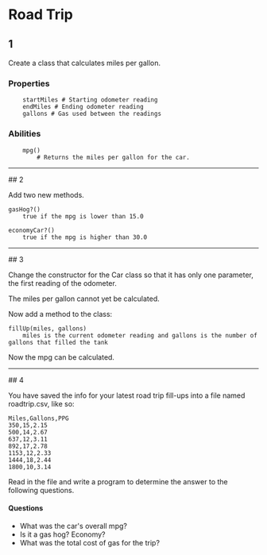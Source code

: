 # Road Trip

## 1

Create a class that calculates miles per gallon.

### Properties

```
	startMiles # Starting odometer reading
	endMiles # Ending odometer reading
	gallons # Gas used between the readings
```

### Abilities

```
	mpg() 
		# Returns the miles per gallon for the car.
```

<hr>
## 2

Add two new methods.

```
gasHog?()
	true if the mpg is lower than 15.0

economyCar?()
	true if the mpg is higher than 30.0
```
<hr>
## 3

Change the constructor for the Car class so that it has only one parameter, the first reading of the odometer. 

The miles per gallon cannot yet be calculated. 

Now add a method to the class:

```
fillUp(miles, gallons)
	miles is the current odometer reading and gallons is the number of gallons that filled the tank
```
Now the mpg can be calculated.

<hr>
## 4

You have saved the info for your latest road trip fill-ups into a file named roadtrip.csv, like so:

```
Miles,Gallons,PPG
350,15,2.15
500,14,2.67
637,12,3.11
892,17,2.78
1153,12,2.33
1444,18,2.44
1800,10,3.14
```

Read in the file and write a program to determine the answer to the following questions. 

#### Questions
* What was the car's overall mpg?
* Is it a gas hog? Economy?
* What was the total cost of gas for the trip?

